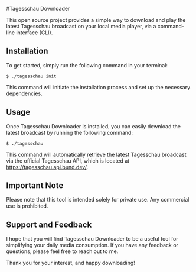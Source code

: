 #Tagesschau Downloader

This open source project provides a simple way to download and play the latest
Tagesschau broadcast on your local media player, via a command-line interface
(CLI). 

## Installation

To get started, simply run the following command in your terminal: 

`$ ./tagesschau init`

This command will initiate the installation process and set up the necessary
dependencies. 

## Usage

Once Tagesschau Downloader is installed, you can easily download the latest
broadcast by running the following command:

`$ ./tagesschau`

This command will automatically retrieve the latest Tagesschau broadcast via
the official Tagesschau API, which is located at
https://tagesschau.api.bund.dev/. 

## Important Note

Please note that this tool is intended solely for private use. Any commercial
use is prohibited.

## Support and Feedback

I hope that you will find Tagesschau Downloader to be a useful tool for
simplifying your daily media consumption. If you have any feedback or
questions, please feel free to reach out to me. 

Thank you for your interest, and happy downloading! 

